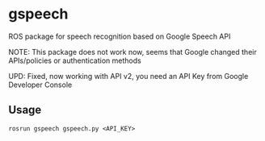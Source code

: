gspeech
=======

ROS package for speech recognition based on Google Speech API



NOTE: This package does not work now, seems that Google changed their APIs/policies or authentication  methods

UPD: Fixed, now working with API v2, you need an API Key from  Google Developer Console


Usage
-----
`rosrun gspeech gspeech.py <API_KEY>`
